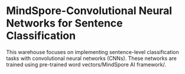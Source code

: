 # MindSpore-Convolutional Neural Networks for Sentence Classification
This warehouse focuses on implementing sentence-level classification tasks with convolutional neural networks (CNNs). These networks are trained using pre-trained word vectors/MindSpore AI framework/.
